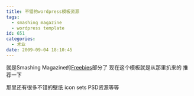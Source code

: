 ```yaml
---
title: 不错的wordpress模板资源
tags:
  - smashing magazine
  - wordpress template
id: 651
categories:
  - 术业
date: 2009-09-04 18:10:45
---
```


就是Smashing Magazine的[Freebies](http://www.smashingmagazine.com/category/freebies/)部分了 现在这个模板就是从那里扒来的 推荐一下

那里还有很多不错的壁纸 icon sets PSD资源等等